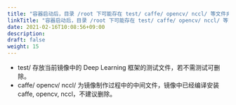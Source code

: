 ```yaml
---
title: "容器启动后，目录 /root 下可能存在 test/ caffe/ opencv/ nccl/ 等文件夹，可以删除吗？"
linkTitle: "容器启动后，目录 /root 下可能存在 test/ caffe/ opencv/ nccl/ 等文件夹，可以删除吗？"
date: 2021-02-16T10:08:56+09:00
description:
draft: false
weight: 15
---
```


- test/ 存放当前镜像中的 Deep Learning 框架的测试文件，若不需测试可删除。
- caffe/ opencv/ nccl/ 为镜像制作过程中的中间文件，镜像中已经编译安装 caffe, opencv, nccl，不建议删除。
